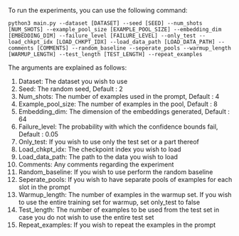 To run the experiments, you can use the following command:

```
python3 main.py --dataset [DATASET] --seed [SEED] --num_shots [NUM_SHOTS] --example_pool_size [EXAMPLE_POOL_SIZE] --embedding_dim [EMBEDDING_DIM] --failure_level [FAILURE_LEVEL] --only_test --load_chkpt_idx [LOAD_CHKPT_IDX] --load_data_path [LOAD_DATA_PATH] --comments [COMMENTS] --random_baseline --seperate_pools --warmup_length [WARMUP_LENGTH] --test_length [TEST_LENGTH] --repeat_examples
```

The arguments are explained as follows:
1.  Dataset: The dataset you wish to use
2.  Seed: The random seed, Default : 2
3. Num_shots: The number of examples used in the prompt, Default : 4
4. Example_pool_size: The number of examples in the pool, Default : 8
5. Embedding_dim: The dimension of the embeddings generated, Default : 64
6. Failure_level: The probability with which the confidence bounds fail, Default : 0.05
7. Only_test: If you wish to use only the test set or a part thereof
8. Load_chkpt_idx: The checkpoint index you wish to load
9. Load_data_path: The path to the data you wish to load
10. Comments: Any comments regarding the experiment
11. Random_baseline: If you wish to use perform the random baseline
12. Seperate_pools: If you wish to have separate pools of examples for each slot in the prompt
13. Warmup_length: The number of examples in the warmup set. If you wish to use the entire training set for warmup, set only_test to false
14. Test_length: The number of examples to be used from the test set in case you do not wish to use the entire test set
15. Repeat_examples: If you wish to repeat the examples in the prompt
